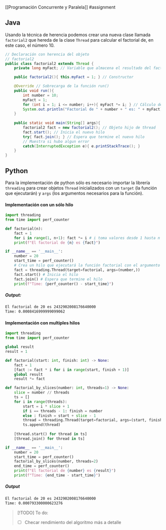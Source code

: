 [[Programación Concurrente y Paralela]] #assignment 
## Java
Usando la técnica de herencia podemos crear una nueva clase llamada `factorial2` que hereda de la clase `Thread` para calcular el factorial de, en este caso, el número 10.

```java
// Declaración con herencia del objeto
// factorial2
public class factorial2 extends Thread { 
    private long myFact; // Variable que almacena el resultado del factorial

    public factorial2(){ this.myFact = 1; } // Constructor 

    @Override // Sobrecarga de la función run()
    public void run(){
        int number = 10;
        myFact = 1;
        for (int i = 1; i <= number; i++){ myFact *= i; } // Cálculo del factorial
        System.out.println("Factorial de " + number + " es: " + myFact);
    }
    
    public static void main(String[] args){
        factorial2 fact = new factorial2(); // Objeto hijo de thread
        fact.start(); // Inicia el nuevo hilo
        try{ fact.join(); } // Espera que termine el nuevo hilo
        // Muestra si hubo algun error
        catch(InterruptedException e){ e.printStackTrace(); } 
    }
}
```
## Python
Para la implementación de python sólo es necesario importar la librería `threading` para crear objetos `Thread` inicializados con un ``target`` (la función que ejecutarán) y `args` (los argumentos necesarios para la función).
#### Implementación con un sólo hilo
```python
import threading
from time import perf_counter

def factorial(n):
    fact = 1
    for i in range(1, n+1): fact *= i # i toma valores desde 1 hasta n
    print(f"El factorial de {n} es {fact}")

if __name__ == '__main__':
    number = 20
    start_time = perf_counter()
    # Crea un hilo que ejecutará la función factorial con el argumento 10
    fact = threading.Thread(target=factorial, args=(number,))
    fact.start() # Inicia el hilo
    fact.join() # Espera que termine el hilo
    print(f"Time: {perf_counter() - start_time}")
```
##### Output:
```bash
El factorial de 20 es 2432902008176640000
Time: 0.0008416999999099062
```
#### Implementación con multiples hilos
```python
import threading
from time import perf_counter

global result
result = 1

def factorial(start: int, finish: int) -> None:
    fact = 1
    [fact := fact * i for i in range(start, finish + 1)]
    global result
    result *= fact

def factorial_by_slices(number: int, threads=1) -> None:
    slice = number // threads
    ts = []
    for i in range(threads):
        start = i * slice + 1
        if i == threads - 1: finish = number
        else : finish = start + slice - 1
        thread = threading.Thread(target=factorial, args=(start, finish))
        ts.append(thread)
        
    [thread.start() for thread in ts]
    [thread.join() for thread in ts]

if __name__ == '__main__':
    number = 20
    start_time = perf_counter()
    factorial_by_slices(number, threads=2)
    end_time = perf_counter()
    print(f"El factorial de {number} es {result}")
    print(f"Time: {end_time - start_time}")
```
##### Output
```bash
El factorial de 20 es 2432902008176640000
Time: 0.000793300000623276
```
>[!TODO] To do:
>- [ ] Checar rendimiento del algoritmo más a detalle
